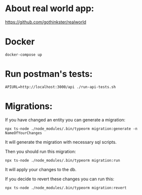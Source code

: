 # About real world app:

https://github.com/gothinkster/realworld

# Docker

`docker-compose up`

# Run postman's tests:

`APIURL=http://localhost:3000/api ./run-api-tests.sh`

# Migrations:

If you have changed an entity you can generate a migration:

`npx ts-node ./node_modules/.bin/typeorm migration:generate -n NameOfYourChanges`

It will generate the migration with necessary sql scripts.

Then you should run this migration:

`npx ts-node ./node_modules/.bin/typeorm migration:run`

It will apply your changes to the db.

If you decide to revert these changes you can run this:

`npx ts-node ./node_modules/.bin/typeorm migration:revert`

